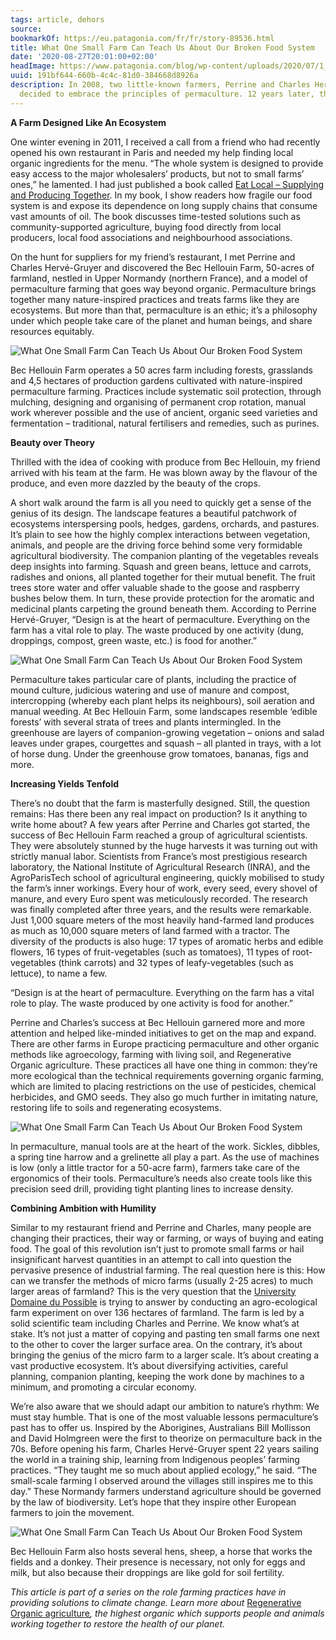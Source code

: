 ```yaml
---
tags: article, dehors
source:
bookmarkOf: https://eu.patagonia.com/fr/fr/story-89536.html
title: What One Small Farm Can Teach Us About Our Broken Food System
date: '2020-08-27T20:01:00+02:00'
headImage: https://www.patagonia.com/blog/wp-content/uploads/2020/07/1_dsc04623-copie-1-100x67.jpg.webp
uuid: 191bf644-660b-4c4c-81d0-384668d8926a
description: In 2008, two little-known farmers, Perrine and Charles Hervé-Gruyer,
  decided to embrace the principles of permaculture. 12 years later, the success and
---
```


**A Farm Designed Like An Ecosystem**

One winter evening in 2011, I received a call from a friend who had recently opened his own restaurant in Paris and needed my help finding local organic ingredients for the menu. “The whole system is designed to provide easy access to the major wholesalers’ products, but not to small farms’ ones,” he lamented. I had just published a book called [Eat Local – Supplying and Producing Together](https://nam02.safelinks.protection.outlook.com/?url=https%3A%2F%2Fwww.actes-sud.fr%2Fnode%2F31364&data=02%7C01%7Croos.vandeweerd%40patagonia.com%7C32e6872a89284fc35e8608d82b0f59a8%7C468271960d1a488c949ebb3ea6bdf141%7C1%7C0%7C637306692233742795&sdata=UYae%2FnxWH2KJ3gXtBox%2F%2FU4oiGKyjutUWkDLh0eIc9U%3D&reserved=0). In my book, I show readers how fragile our food system is and expose its dependence on long supply chains that consume vast amounts of oil. The book discusses time-tested solutions such as community-supported agriculture, buying food directly from local producers, local food associations and neighbourhood associations.

On the hunt for suppliers for my friend’s restaurant, I met Perrine and Charles Hervé-Gruyer and discovered the Bec Hellouin Farm, 50\-acres of farmland, nestled in Upper Normandy (northern France), and a model of permaculture farming that goes way beyond organic. Permaculture brings together many nature-inspired practices and treats farms like they are ecosystems. But more than that, permaculture is an ethic; it’s a philosophy under which people take care of the planet and human beings, and share resources equitably.

 ![What One Small Farm Can Teach Us About Our Broken Food System](https://www.patagonia.com/blog/wp-content/uploads/2020/07/1_dsc04623-copie-1-100x67.jpg.webp) 

Bec Hellouin Farm operates a 50 acres farm including forests, grasslands and 4,5 hectares of production gardens cultivated with nature-inspired permaculture farming. Practices include systematic soil protection, through mulching, designing and organising of permanent crop rotation, manual work wherever possible and the use of ancient, organic seed varieties and fermentation – traditional, natural fertilisers and remedies, such as purines.

**Beauty over Theory**

Thrilled with the idea of cooking with produce from Bec Hellouin, my friend arrived with his team at the farm. He was blown away by the flavour of the produce, and even more dazzled by the beauty of the crops.

A short walk around the farm is all you need to quickly get a sense of the genius of its design. The landscape features a beautiful patchwork of ecosystems interspersing pools, hedges, gardens, orchards, and pastures. It’s plain to see how the highly complex interactions between vegetation, animals, and people are the driving force behind some very formidable agricultural biodiversity. The companion planting of the vegetables reveals deep insights into farming. Squash and green beans, lettuce and carrots, radishes and onions, all planted together for their mutual benefit. The fruit trees store water and offer valuable shade to the goose and raspberry bushes below them. In turn, these provide protection for the aromatic and medicinal plants carpeting the ground beneath them. According to Perrine Hervé-Gruyer, “Design is at the heart of permaculture. Everything on the farm has a vital role to play. The waste produced by one activity (dung, droppings, compost, green waste, etc.) is food for another.”

 ![What One Small Farm Can Teach Us About Our Broken Food System](https://www.patagonia.com/blog/wp-content/uploads/2020/07/1_dsc04492-copie-2-100x67.jpg.webp) 

Permaculture takes particular care of plants, including the practice of mound culture, judicious watering and use of manure and compost, intercropping (whereby each plant helps its neighbours), soil aeration and manual weeding. At Bec Hellouin Farm, some landscapes resemble ‘edible forests’ with several strata of trees and plants intermingled. In the greenhouse are layers of companion-growing vegetation – onions and salad leaves under grapes, courgettes and squash – all planted in trays, with a lot of horse dung. Under the greenhouse grow tomatoes, bananas, figs and more.

**Increasing Yields Tenfold**

There’s no doubt that the farm is masterfully designed. Still, the question remains: Has there been any real impact on production? Is it anything to write home about? A few years after Perrine and Charles got started, the success of Bec Hellouin Farm reached a group of agricultural scientists. They were absolutely stunned by the huge harvests it was turning out with strictly manual labor. Scientists from France’s most prestigious research laboratory, the National Institute of Agricultural Research (INRA), and the AgroParisTech school of agricultural engineering, quickly mobilised to study the farm’s inner workings. Every hour of work, every seed, every shovel of manure, and every Euro spent was meticulously recorded. The research was finally completed after three years, and the results were remarkable. Just 1,000 square meters of the most heavily hand-farmed land produces as much as 10,000 square meters of land farmed with a tractor. The diversity of the products is also huge: 17 types of aromatic herbs and edible flowers, 16 types of fruit-vegetables (such as tomatoes), 11 types of root-vegetables (think carrots) and 32 types of leafy-vegetables (such as lettuce), to name a few.

“Design is at the heart of permaculture. Everything on the farm has a vital role to play. The waste produced by one activity is food for another.”

Perrine and Charles’s success at Bec Hellouin garnered more and more attention and helped like-minded initiatives to get on the map and expand. There are other farms in Europe practicing permaculture and other organic methods like agroecology, farming with living soil, and Regenerative Organic agriculture. These practices all have one thing in common: they’re more ecological than the technical requirements governing organic farming, which are limited to placing restrictions on the use of pesticides, chemical herbicides, and GMO seeds. They also go much further in imitating nature, restoring life to soils and regenerating ecosystems.

 ![What One Small Farm Can Teach Us About Our Broken Food System](https://www.patagonia.com/blog/wp-content/uploads/2020/07/dsc03985-copie-1-100x67.jpg.webp) 

In permaculture, manual tools are at the heart of the work. Sickles, dibbles, a spring tine harrow and a grelinette all play a part. As the use of machines is low (only a little tractor for a 50-acre farm), farmers take care of the ergonomics of their tools. Permaculture’s needs also create tools like this precision seed drill, providing tight planting lines to increase density.

**Combining Ambition with Humility**

Similar to my restaurant friend and Perrine and Charles, many people are changing their practices, their way or farming, or ways of buying and eating food. The goal of this revolution isn’t just to promote small farms or hail insignificant harvest quantities in an attempt to call into question the pervasive presence of industrial farming. The real question here is this: How can we transfer the methods of micro farms (usually 2-25 acres) to much larger areas of farmland? This is the very question that the [University Domaine du Possible](http://www.universite-domaine-du-possible.fr) is trying to answer by conducting an agro-ecological farm experiment on over 136 hectares of farmland. The farm is led by a solid scientific team including Charles and Perrine. We know what’s at stake. It’s not just a matter of copying and pasting ten small farms one next to the other to cover the larger surface area. On the contrary, it’s about bringing the genius of the micro farm to a larger scale. It’s about creating a vast productive ecosystem. It’s about diversifying activities, careful planning, companion planting, keeping the work done by machines to a minimum, and promoting a circular economy.

We’re also aware that we should adapt our ambition to nature’s rhythm: We must stay humble. That is one of the most valuable lessons permaculture’s past has to offer us. Inspired by the Aborigines, Australians Bill Mollisson and David Holmgreen were the first to theorize on permaculture back in the 70s. Before opening his farm, Charles Hervé-Gruyer spent 22 years sailing the world in a training ship, learning from Indigenous peoples’ farming practices. “They taught me so much about applied ecology,” he said. “The small-scale farming I observed around the villages still inspires me to this day.” These Normandy farmers understand agriculture should be governed by the law of biodiversity. Let’s hope that they inspire other European farmers to join the movement.

 ![What One Small Farm Can Teach Us About Our Broken Food System](https://www.patagonia.com/blog/wp-content/uploads/2020/07/7_dsc03718-copie-copy-100x67.jpg.webp) 

Bec Hellouin Farm also hosts several hens, sheep, a horse that works the fields and a donkey. Their presence is necessary, not only for eggs and milk, but also because their droppings are like gold for soil fertility.

_This article is part of a series on the role farming practices have in providing solutions to climate change. Learn more about_ [Regenerative Organic agriculture](https://eu.patagonia.com/gb/en/regenerative-organic/)_, the highest organic which supports people and animals working together to restore the health of our planet._